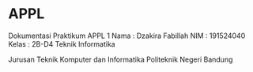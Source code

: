 # APPL
Dokumentasi Praktikum APPL 1
Nama : Dzakira Fabillah
NIM : 191524040
Kelas : 2B-D4 Teknik Informatika

Jurusan Teknik Komputer dan Informatika
Politeknik Negeri Bandung
